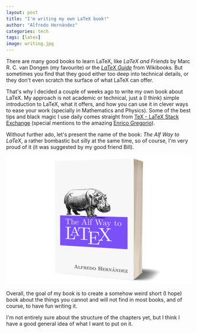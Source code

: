 ```yaml
---
layout: post
title: "I'm writing my own LaTeX book!"
author: "Alfredo Hernández"
categories: tech
tags: [latex]
image: writing.jpg
---
```


There are many good books to learn LaTeX, like *LaTeX and Friends* by Marc R. C. van Dongen (my favourite) or the <a href="https://en.wikibooks.org/wiki/LaTeX">*LaTeX Guide*</a> from Wikibooks. But sometimes you find that they good either too deep into technical details, or they don't even scratch the surface of what LaTeX can offer.

That's why I decided a couple of weeks ago to write my own book about LaTeX. My approach is not academic or technical, just a (I think) simple introduction to LaTeX, what it offers, and how you can use it in clever ways to ease your work (specially in Mathematics and Physics). Some of the best tips and black magic I use daily comes straight from <a href="https://tex.stackexchange.com/">TeX - LaTeX Stack Exchange</a> (special mentions to the amazing <a href="https://tex.stackexchange.com/users/4427/egreg">Enrico Gregorio</a>).


Without further ado, let's present the name of the book: *The Alf Way to LaTeX*, a rather bombastic but silly at the same time, so of course, I'm very proud of it (it was suggested by my good friend Bill).

<img src="../assets/img/alf-way-cover.jpg" alt="Book Cover">

Overall, the goal of my book is to create a somehow weird short (I hope) book about the things you cannot and will not find in most books, and of course, to have fun writing it.

I'm not entirely sure about the structure of the chapters yet, but I think I have a good general idea of what I want to put on it.
